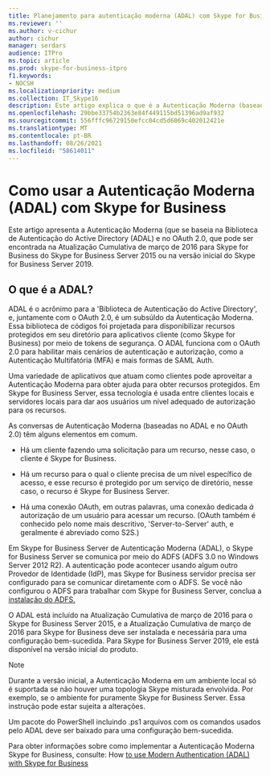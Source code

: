 ```yaml
---
title: Planejamento para autenticação moderna (ADAL) com Skype for Business
ms.reviewer: ''
ms.author: v-cichur
author: cichur
manager: serdars
audience: ITPro
ms.topic: article
ms.prod: skype-for-business-itpro
f1.keywords:
- NOCSH
ms.localizationpriority: medium
ms.collection: IT_Skype16
description: Este artigo explica o que é a Autenticação Moderna (baseada na Biblioteca de Autenticação do Active Directory (ADAL) e OAuth 2.0.
ms.openlocfilehash: 29bbe33754b2363e84f449115bd51396ad9af932
ms.sourcegitcommit: 556fffc96729150efcc04cd5d6069c402012421e
ms.translationtype: MT
ms.contentlocale: pt-BR
ms.lasthandoff: 08/26/2021
ms.locfileid: "58614011"
---
```

# <a name="how-to-use-modern-authentication-adal-with-skype-for-business"></a>Como usar a Autenticação Moderna (ADAL) com Skype for Business
 
Este artigo apresenta a Autenticação Moderna (que se baseia na Biblioteca de Autenticação do Active Directory (ADAL) e no OAuth 2.0, que pode ser encontrada na Atualização Cumulativa de março de 2016 para Skype for Business do Skype for Business Server 2015 ou na versão inicial do Skype for Business Server 2019.
  
## <a name="what-is-adal"></a>O que é a ADAL?

ADAL é o acrônimo para a 'Biblioteca de Autenticação do Active Directory', e, juntamente com o OAuth 2.0, é um subsúldo da Autenticação Moderna. Essa biblioteca de códigos foi projetada para disponibilizar recursos protegidos em seu diretório para aplicativos cliente (como Skype for Business) por meio de tokens de segurança. O ADAL funciona com o OAuth 2.0 para habilitar mais cenários de autenticação e autorização, como a Autenticação Multifatória (MFA) e mais formas de SAML Auth.
  
Uma variedade de aplicativos que atuam como clientes pode aproveitar a Autenticação Moderna para obter ajuda para obter recursos protegidos. Em Skype for Business Server, essa tecnologia é usada entre clientes locais e servidores locais para dar aos usuários um nível adequado de autorização para os recursos.
  
As conversas de Autenticação Moderna (baseadas no ADAL e no OAuth 2.0) têm alguns elementos em comum.
  
- Há um cliente fazendo uma solicitação para um recurso, nesse caso, o cliente é Skype for Business.
    
- Há um recurso para o qual o cliente precisa de um nível específico de acesso, e esse recurso é protegido por um serviço de diretório, nesse caso, o recurso é Skype for Business Server.
    
- Há uma conexão OAuth, em outras palavras, uma conexão dedicada  *à*  autorização de um usuário para acessar um recurso. (OAuth também é conhecido pelo nome mais descritivo, 'Server-to-Server' auth, e geralmente é abreviado como S2S.)
    
Em Skype for Business Server de Autenticação Moderna (ADAL), o Skype for Business Server se comunica por meio do ADFS (ADFS 3.0 no Windows Server 2012 R2). A autenticação pode acontecer usando algum outro Provedor de Identidade (IdP), mas Skype for Business servidor precisa ser configurado para se comunicar diretamente com o ADFS. Se você não configurou o ADFS para trabalhar com Skype for Business Server, conclua a [instalação do ADFS.](/previous-versions/windows/it-pro/windows-server-2008-R2-and-2008/dd727938(v=ws.10))
  
O ADAL está incluído na Atualização Cumulativa de março de 2016 para o Skype for Business Server 2015,  e a Atualização Cumulativa de março de 2016 para Skype for Business deve ser instalada e necessária para uma configuração bem-sucedida. Para Skype for Business Server 2019, ele está disponível na versão inicial do produto.
  
> [!NOTE]
> Durante a versão inicial, a Autenticação Moderna em um ambiente local só é suportada se não houver uma topologia Skype misturada envolvida. Por exemplo, se o ambiente for puramente Skype for Business Server. Essa instrução pode estar sujeita a alterações. 
  
Um pacote do PowerShell incluindo .ps1 arquivos com os comandos usados pelo ADAL deve ser baixado para uma configuração bem-sucedida.

Para obter informações sobre como implementar a Autenticação Moderna Skype for Business, consulte: How [to use Modern Authentication (ADAL) with Skype for Business](/microsoft-365/enterprise/hybrid-modern-auth-overview)